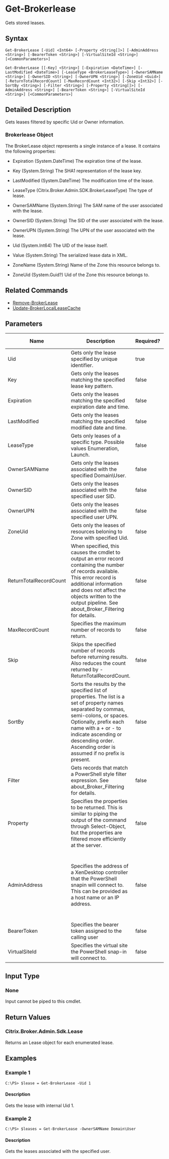﻿
# Get-Brokerlease
Gets stored leases.
## Syntax
```
Get-BrokerLease [-Uid] <Int64> [-Property <String[]>] [-AdminAddress <String>] [-BearerToken <String>] [-VirtualSiteId <String>] [<CommonParameters>]

Get-BrokerLease [[-Key] <String>] [-Expiration <DateTime>] [-LastModified <DateTime>] [-LeaseType <BrokerLeaseType>] [-OwnerSAMName <String>] [-OwnerSID <String>] [-OwnerUPN <String>] [-ZoneUid <Guid>] [-ReturnTotalRecordCount] [-MaxRecordCount <Int32>] [-Skip <Int32>] [-SortBy <String>] [-Filter <String>] [-Property <String[]>] [-AdminAddress <String>] [-BearerToken <String>] [-VirtualSiteId <String>] [<CommonParameters>]
```
## Detailed Description
Gets leases filtered by specific Uid or Owner information.


### Brokerlease Object
The BrokerLease object represents a single instance of a lease. It contains the following properties:


  * Expiration (System.DateTime) The expiration time of the lease.

  * Key (System.String) The SHA1 representation of the lease key.

  * LastModified (System.DateTime) The modification time of the lease.

  * LeaseType (Citrix.Broker.Admin.SDK.BrokerLeaseType) The type of lease.

  * OwnerSAMName (System.String) The SAM name of the user associated with the lease.

  * OwnerSID (System.String) The SID of the user associated with the lease.

  * OwnerUPN (System.String) The UPN of the user associated with the lease.

  * Uid (System.Int64) The UID of the lease itself.

  * Value (System.String) The serialized lease data in XML.

  * ZoneName (System.String) Name of the Zone this resource belongs to.

  * ZoneUid (System.Guid?) Uid of the Zone this resource belongs to.


## Related Commands

* [Remove-BrokerLease](./Remove-BrokerLease/)
* [Update-BrokerLocalLeaseCache](./Update-BrokerLocalLeaseCache/)
## Parameters
| Name   | Description | Required? | Pipeline Input | Default Value |
| --- | --- | --- | --- | --- |
| Uid | Gets only the lease specified by unique identifier. | true | false |  |
| Key | Gets only the leases matching the specified lease key pattern. | false | false |  |
| Expiration | Gets only the leases matching the specified expiration date and time. | false | false |  |
| LastModified | Gets only the leases matching the specified modified date and time. | false | false |  |
| LeaseType | Gets only leases of a specific type. Possible values Enumeration, Launch. | false | false |  |
| OwnerSAMName | Gets only the leases associated with the specified Domain\\User. | false | false |  |
| OwnerSID | Gets only the leases associated with the specified user SID. | false | false |  |
| OwnerUPN | Gets only the leases associated with the specified user UPN. | false | false |  |
| ZoneUid | Gets only the leases of resources beloning to Zone with specified Uid. | false | false |  |
| ReturnTotalRecordCount | When specified, this causes the cmdlet to output an error record containing the number of records available. This error record is additional information and does not affect the objects written to the output pipeline. See about\_Broker\_Filtering for details. | false | false | False |
| MaxRecordCount | Specifies the maximum number of records to return. | false | false | 250 |
| Skip | Skips the specified number of records before returning results. Also reduces the count returned by -ReturnTotalRecordCount. | false | false | 0 |
| SortBy | Sorts the results by the specified list of properties. The list is a set of property names separated by commas, semi-colons, or spaces. Optionally, prefix each name with a + or - to indicate ascending or descending order. Ascending order is assumed if no prefix is present. | false | false | The default sort order is by name or unique identifier. |
| Filter | Gets records that match a PowerShell style filter expression. See about\_Broker\_Filtering for details. | false | false |  |
| Property | Specifies the properties to be returned. This is similar to piping the output of the command through Select-Object, but the properties are filtered more efficiently at the server. | false | false |  |
| AdminAddress | Specifies the address of a XenDesktop controller that the PowerShell snapin will connect to. This can be provided as a host name or an IP address. | false | false | Localhost. Once a value is provided by any cmdlet, this value will become the default. |
| BearerToken | Specifies the bearer token assigned to the calling user | false | false |  |
| VirtualSiteId | Specifies the virtual site the PowerShell snap-in will connect to. | false | false |  |

## Input Type

### None
Input cannot be piped to this cmdlet.
## Return Values

### Citrix.Broker.Admin.Sdk.Lease
Returns an Lease object for each enumerated lease.
## Examples

### Example 1
```
C:\PS> $lease = Get-BrokerLease -Uid 1
```
#### Description
Gets the lease with internal Uid 1.
### Example 2
```
C:\PS> $leases = Get-BrokerLease -OwnerSAMName Domain\User
```
#### Description
Gets the leases associated with the specified user.
